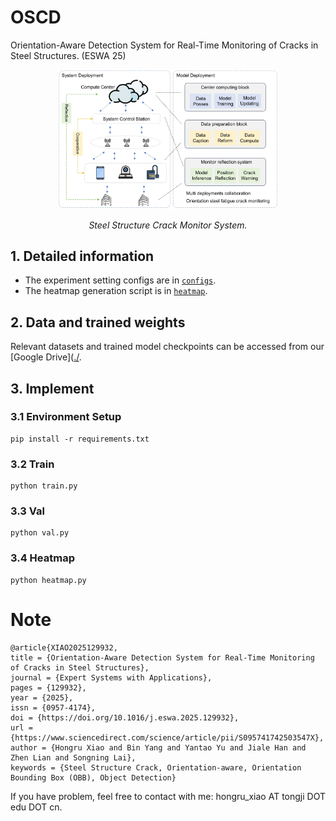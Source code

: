 # OSCD
Orientation-Aware Detection System for Real-Time Monitoring of Cracks in Steel Structures. (ESWA 25)


<p align="center">
  <img src="./imgs/system.jpg" width="70%">
</p>
<p align="center">
  <em>Steel Structure Crack Monitor System.</em>
</p>

## 1. Detailed information
- The experiment setting configs are in [`configs`](./configs).  
- The heatmap generation script is in [`heatmap`](./heatmap.py).

## 2. Data and trained weights
Relevant datasets and trained model checkpoints can be accessed from our [Google Drive]([./](https://drive.google.com/file/d/1mx3-6L5cHQnNbVv01H9pf3DDu7zhF12z/view?usp=drive_link).

## 3. Implement
### 3.1 Environment Setup
```
pip install -r requirements.txt
```

### 3.2 Train
```
python train.py
```

### 3.3 Val
```
python val.py
```
### 3.4 Heatmap
```
python heatmap.py
```

# Note
```
@article{XIAO2025129932,
title = {Orientation-Aware Detection System for Real-Time Monitoring of Cracks in Steel Structures},
journal = {Expert Systems with Applications},
pages = {129932},
year = {2025},
issn = {0957-4174},
doi = {https://doi.org/10.1016/j.eswa.2025.129932},
url = {https://www.sciencedirect.com/science/article/pii/S095741742503547X},
author = {Hongru Xiao and Bin Yang and Yantao Yu and Jiale Han and Zhen Lian and Songning Lai},
keywords = {Steel Structure Crack, Orientation-aware, Orientation Bounding Box (OBB), Object Detection}
```
If you have problem, feel free to contact with me: hongru_xiao AT tongji DOT edu DOT cn.
